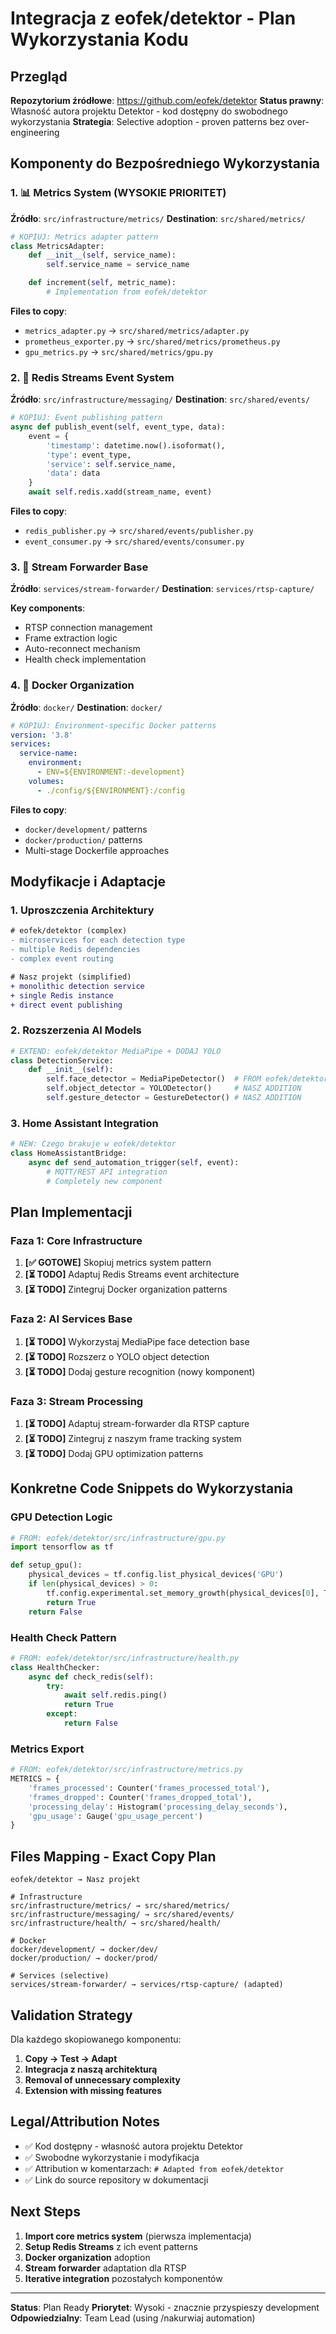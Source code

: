 # Integracja z eofek/detektor - Plan Wykorzystania Kodu

## Przegląd

**Repozytorium źródłowe**: <https://github.com/eofek/detektor>
**Status prawny**: Własność autora projektu Detektor - kod dostępny do swobodnego wykorzystania
**Strategia**: Selective adoption - proven patterns bez over-engineering

## Komponenty do Bezpośredniego Wykorzystania

### 1. 📊 Metrics System (WYSOKIE PRIORITET)

**Źródło**: `src/infrastructure/metrics/`
**Destination**: `src/shared/metrics/`

```python
# KOPIUJ: Metrics adapter pattern
class MetricsAdapter:
    def __init__(self, service_name):
        self.service_name = service_name

    def increment(self, metric_name):
        # Implementation from eofek/detektor
```

**Files to copy**:

- `metrics_adapter.py` → `src/shared/metrics/adapter.py`
- `prometheus_exporter.py` → `src/shared/metrics/prometheus.py`
- `gpu_metrics.py` → `src/shared/metrics/gpu.py`

### 2. 🔄 Redis Streams Event System

**Źródło**: `src/infrastructure/messaging/`
**Destination**: `src/shared/events/`

```python
# KOPIUJ: Event publishing pattern
async def publish_event(self, event_type, data):
    event = {
        'timestamp': datetime.now().isoformat(),
        'type': event_type,
        'service': self.service_name,
        'data': data
    }
    await self.redis.xadd(stream_name, event)
```

**Files to copy**:

- `redis_publisher.py` → `src/shared/events/publisher.py`
- `event_consumer.py` → `src/shared/events/consumer.py`

### 3. 🎥 Stream Forwarder Base

**Źródło**: `services/stream-forwarder/`
**Destination**: `services/rtsp-capture/`

**Key components**:

- RTSP connection management
- Frame extraction logic
- Auto-reconnect mechanism
- Health check implementation

### 4. 🐳 Docker Organization

**Źródło**: `docker/`
**Destination**: `docker/`

```yaml
# KOPIUJ: Environment-specific Docker patterns
version: '3.8'
services:
  service-name:
    environment:
      - ENV=${ENVIRONMENT:-development}
    volumes:
      - ./config/${ENVIRONMENT}:/config
```

**Files to copy**:

- `docker/development/` patterns
- `docker/production/` patterns
- Multi-stage Dockerfile approaches

## Modyfikacje i Adaptacje

### 1. Uproszczenia Architektury

```diff
# eofek/detektor (complex)
- microservices for each detection type
- multiple Redis dependencies
- complex event routing

# Nasz projekt (simplified)
+ monolithic detection service
+ single Redis instance
+ direct event publishing
```

### 2. Rozszerzenia AI Models

```python
# EXTEND: eofek/detektor MediaPipe + DODAJ YOLO
class DetectionService:
    def __init__(self):
        self.face_detector = MediaPipeDetector()  # FROM eofek/detektor
        self.object_detector = YOLODetector()     # NASZ ADDITION
        self.gesture_detector = GestureDetector() # NASZ ADDITION
```

### 3. Home Assistant Integration

```python
# NEW: Czego brakuje w eofek/detektor
class HomeAssistantBridge:
    async def send_automation_trigger(self, event):
        # MQTT/REST API integration
        # Completely new component
```

## Plan Implementacji

### Faza 1: Core Infrastructure

1. **[✅ GOTOWE]** Skopiuj metrics system pattern
2. **[⏳ TODO]** Adaptuj Redis Streams event architecture
3. **[⏳ TODO]** Zintegruj Docker organization patterns

### Faza 2: AI Services Base

1. **[⏳ TODO]** Wykorzystaj MediaPipe face detection base
2. **[⏳ TODO]** Rozszerz o YOLO object detection
3. **[⏳ TODO]** Dodaj gesture recognition (nowy komponent)

### Faza 3: Stream Processing

1. **[⏳ TODO]** Adaptuj stream-forwarder dla RTSP capture
2. **[⏳ TODO]** Zintegruj z naszym frame tracking system
3. **[⏳ TODO]** Dodaj GPU optimization patterns

## Konkretne Code Snippets do Wykorzystania

### GPU Detection Logic

```python
# FROM: eofek/detektor/src/infrastructure/gpu.py
import tensorflow as tf

def setup_gpu():
    physical_devices = tf.config.list_physical_devices('GPU')
    if len(physical_devices) > 0:
        tf.config.experimental.set_memory_growth(physical_devices[0], True)
        return True
    return False
```

### Health Check Pattern

```python
# FROM: eofek/detektor/src/infrastructure/health.py
class HealthChecker:
    async def check_redis(self):
        try:
            await self.redis.ping()
            return True
        except:
            return False
```

### Metrics Export

```python
# FROM: eofek/detektor/src/infrastructure/metrics.py
METRICS = {
    'frames_processed': Counter('frames_processed_total'),
    'frames_dropped': Counter('frames_dropped_total'),
    'processing_delay': Histogram('processing_delay_seconds'),
    'gpu_usage': Gauge('gpu_usage_percent')
}
```

## Files Mapping - Exact Copy Plan

```
eofek/detektor → Nasz projekt

# Infrastructure
src/infrastructure/metrics/ → src/shared/metrics/
src/infrastructure/messaging/ → src/shared/events/
src/infrastructure/health/ → src/shared/health/

# Docker
docker/development/ → docker/dev/
docker/production/ → docker/prod/

# Services (selective)
services/stream-forwarder/ → services/rtsp-capture/ (adapted)
```

## Validation Strategy

Dla każdego skopiowanego komponentu:

1. **Copy → Test → Adapt**
2. **Integracja z naszą architekturą**
3. **Removal of unnecessary complexity**
4. **Extension with missing features**

## Legal/Attribution Notes

- ✅ Kod dostępny - własność autora projektu Detektor
- ✅ Swobodne wykorzystanie i modyfikacja
- ✅ Attribution w komentarzach: `# Adapted from eofek/detektor`
- ✅ Link do source repository w dokumentacji

## Next Steps

1. **Import core metrics system** (pierwsza implementacja)
2. **Setup Redis Streams** z ich event patterns
3. **Docker organization** adoption
4. **Stream forwarder** adaptation dla RTSP
5. **Iterative integration** pozostałych komponentów

---

**Status**: Plan Ready
**Priorytet**: Wysoki - znacznie przyspieszy development
**Odpowiedzialny**: Team Lead (using /nakurwiaj automation)
